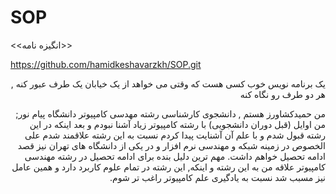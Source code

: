 # SOP
<!DOCTYPE html>
<html>
<head>
 
</head>
<body>
 <p> <<انگیزه نامه>> </p>
 <a href="#">https://github.com/hamidkeshavarzkh/SOP.git</a>
</body>
</html>                                                         
                                         
<p style="direction:rtl;text-align:right;">یک برنامه نویس خوب کسی هست که وقتی می خواهد از یک خیابان یک طرف عبور کنه , هر دو طرف رو نگاه کنه</p>

<p dir="rtl" align="right">من حمیدکشاورز هستم , دانشجوی کارشناسی رشته مهدسی کامپیوتر دانشگاه پیام نور; من اوایل (قبل دوران دانشجویی) با رشته کامپیوتر زیاد آشنا نبودم و بعد اینکه در این رشته قبول شدم و با علم آن آشنایت پیدا کردم نسبت به این رشته علاقمند شدم علی الخصوص در زمینه شبکه و مهندسی نرم افزار و در یکی از دانشگاه های تهران نیز قصد ادامه تحصیل خواهم داشت. مهم ترین دلیل بنده برای ادامه تحصیل در رشته مهندسی کامپیوتر علاقه من به این رشته و اینکه, این رشته در تمام علوم کاربرد دارد و همین عامل نیز مسبب شد نسبت به یادگیری علم کامپیوتر راغب تر شوم.
</p>

